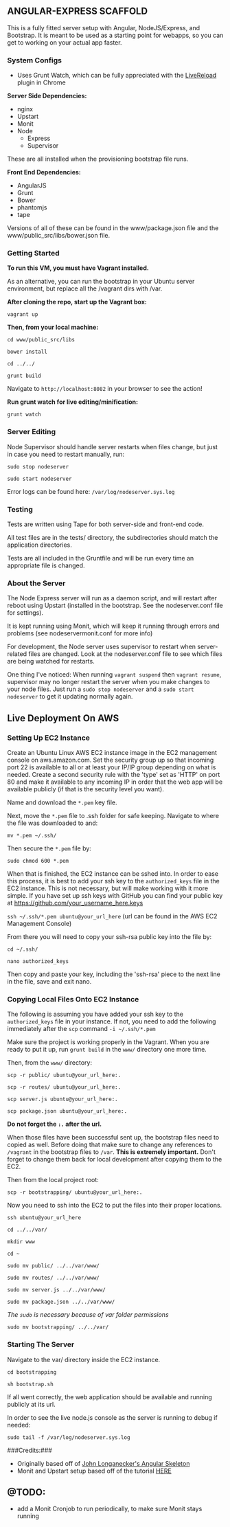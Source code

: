 ## ANGULAR-EXPRESS SCAFFOLD ##

This is a fully fitted server setup with Angular, NodeJS/Express, and Bootstrap.
It is meant to be used as a starting point for webapps, so you can get to working on
your actual app faster.

### System Configs ###

* Uses Grunt Watch, which can be fully appreciated with the [LiveReload](https://chrome.google.com/webstore/detail/livereload/jnihajbhpnppcggbcgedagnkighmdlei/details) plugin in Chrome

**Server Side Dependencies:**
* nginx
* Upstart
* Monit
* Node
	* Express
	* Supervisor

These are all installed when the provisioning bootstrap file runs.

**Front End Dependencies:**
* AngularJS
* Grunt
* Bower
* phantomjs
* tape

Versions of all of these can be found in the www/package.json file and the www/public_src/libs/bower.json file.

### Getting Started ###

**To run this VM, you must have Vagrant installed.**

As an alternative, you can run the bootstrap in your Ubuntu server environment, but replace all the /vagrant dirs with /var.

**After cloning the repo, start up the Vagrant box:**

`vagrant up`

**Then, from your local machine:**

`cd www/public_src/libs`

`bower install`

`cd ../../`

`grunt build`

Navigate to `http://localhost:8082` in your browser to see the action!

**Run grunt watch for live editing/minification:**

`grunt watch`

### Server Editing ###

Node Supervisor should handle server restarts when files change, but just in case you need to restart manually, run:

`sudo stop nodeserver`

`sudo start nodeserver`

Error logs can be found here: `/var/log/nodeserver.sys.log`


### Testing ###

Tests are written using Tape for both server-side and front-end code.

All test files are in the tests/ directory, the subdirectories should match the application directories.

Tests are all included in the Gruntfile and will be run every time an appropriate file is changed.

### About the Server ###

The Node Express server will run as a daemon script, and will restart after reboot using Upstart (installed in the bootstrap. See the nodeserver.conf file for settings).

It is kept running using Monit, which will keep it running through errors and problems (see nodeservermonit.conf for more info)

For development, the Node server uses supervisor to restart when server-related files are changed. Look at the nodeserver.conf file to see which files are being watched for restarts.

One thing I've noticed: When running `vagrant suspend` then `vagrant resume`, supervisor may no longer restart the server when you make changes to your node files. Just run a `sudo stop nodeserver` and a `sudo start nodeserver` to get it updating normally again.

## Live Deployment On AWS ##

### Setting Up EC2 Instance ###

Create an Ubuntu Linux AWS EC2 instance image in the EC2 management console on aws.amazon.com. Set the security group up so that incoming port 22 is available to all or at least your IP/IP group depending on what is needed. Create a second security rule with the 'type' set as 'HTTP' on port 80 and make it available to any incoming IP in order that the web app will be available publicly (if that is the security level you want).

Name and download the `*.pem` key file. 

Next, move the `*.pem` file to .ssh folder for safe keeping. Navigate to where the file was downloaded to and:

`mv *.pem ~/.ssh/`

Then secure the `*.pem` file by:

`sudo chmod 600 *.pem`

When that is finished, the EC2 instance can be sshed into. In order to ease this process, it is best to add your ssh key to the `authorized_keys` file in the EC2 instance. This is not necessary, but will make working with it more simple. If you have set up ssh keys with GitHub you can find your public key at https://github.com/your_username_here.keys

`ssh ~/.ssh/*.pem ubuntu@your_url_here` (url can be found in the AWS EC2 Management Console)

From there you will need to copy your ssh-rsa public key into the file by: 

`cd ~/.ssh/`

`nano authorized_keys`

Then copy and paste your key, including the 'ssh-rsa' piece to the next line in the file, save and exit nano.

### Copying Local Files Onto EC2 Instance ###

The following is assuming you have added your ssh key to the `authorized_keys` file in your instance. If not, you need to add the following immediately after the `scp` command `-i ~/.ssh/*.pem`

Make sure the project is working properly in the Vagrant. When you are ready to put it up, run `grunt build` in the `www/` directory one more time. 

Then, from the `www/` directory:


`scp -r public/ ubuntu@your_url_here:.`

`scp -r routes/ ubuntu@your_url_here:.`

`scp server.js ubuntu@your_url_here:.`

`scp package.json ubuntu@your_url_here:.`

**Do not forget the `:.` after the url.**

When those files have been successful sent up, the bootstrap files need to copied as well. Before doing that make sure to change any references to `/vagrant` in the bootstrap files to `/var`. **This is extremely important.** Don't forget to change them back for local development after copying them to the EC2.

Then from the local project root: 

`scp -r bootstrapping/ ubuntu@your_url_here:.`

Now you need to ssh into the EC2 to put the files into their proper locations.

`ssh ubuntu@your_url_here`

`cd ../../var/`

`mkdir www`

`cd ~`

`sudo mv public/ ../../var/www/`

`sudo mv routes/ ../../var/www/`

`sudo mv server.js ../../var/www/`

`sudo mv package.json ../../var/www/`

_The `sudo` is necessary because of var folder permissions_

`sudo mv bootstrapping/ ../../var/`

### Starting The Server ###

Navigate to the var/ directory inside the EC2 instance. 

`cd bootstrapping`

`sh bootstrap.sh`

If all went correctly, the web application should be available and running publicly at its url. 

In order to see the live node.js console as the server is running to debug if needed: 

`sudo tail -f /var/log/nodeserver.sys.log`




###Credits:###
* Originally based off of [John Longanecker's Angular Skeleton](https://github.com/jlongnbt/angular-skeleton "jlongnbt repo")
* Monit and Upstart setup based off of the tutorial [HERE](http://howtonode.org/deploying-node-upstart-monit)

## @TODO: ##

* add a Monit Cronjob to run periodically, to make sure Monit stays running
